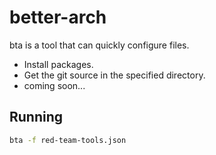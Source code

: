 # better-arch
 
bta is a tool that can quickly configure files.
- Install packages.
- Get the git source in the specified directory.
- coming soon...

## Running
```sh
bta -f red-team-tools.json
```
